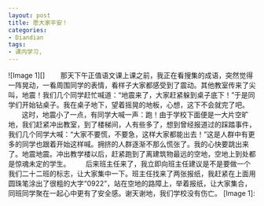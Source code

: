 ```yaml
---
layout: post
title: 愿大家平安！
categories:
- Diandian
tags:
- 课内学习, 
---
```

!\[Image 1\]\[\]        那天下午正值语文课上课之前，我正在看搜集的成语，突然觉得一阵晃动，一看周围同学的表情，看样子大家都感受到了震动。其他教室传来了尖叫，地震！我们几个同学赶忙喊道：“地震来了，大家赶紧躲到桌子底下！”于是同学们开始钻桌子。我在桌子地下，望着摇晃的地板，心想，这下不会就完了吧。        这时，地震小了一点，有同学大喊一声：跑！由于学校下面便是一大片空旷地，我们赶紧冲出教室，到了楼梯间，人有些多了，想到曾经报道过的踩踏事件，我们几个同学大喊：“大家不要慌，不要急，这样大家都能出去！”这是人群中有更多的同学也跟着开始这样喊。拥挤的人群逐渐不那么慌张了。我的心快要跳出来了。地震地震。冲出教学楼以后，赶紧跑到了离建筑物最远的空地，空地上到处都是惊魂未定的学生。        后来班主任来了，我立即向班主任建议是不是要做一个我们二十二班的标志，让大家集中一下。班主任找来了两张报纸，我赶紧在上面用圆珠笔涂出了很粗的大字“0922”，站在空地的路障上，举着报纸，让大家集合，同班同学聚在一起心中更有了安全感。谢天谢地，我们学校没有伤亡。 \[Image 1\]: